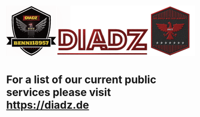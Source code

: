 # <img src="benni18957_diadz_git.png"/>
# For a list of our current public services please visit https://diadz.de
